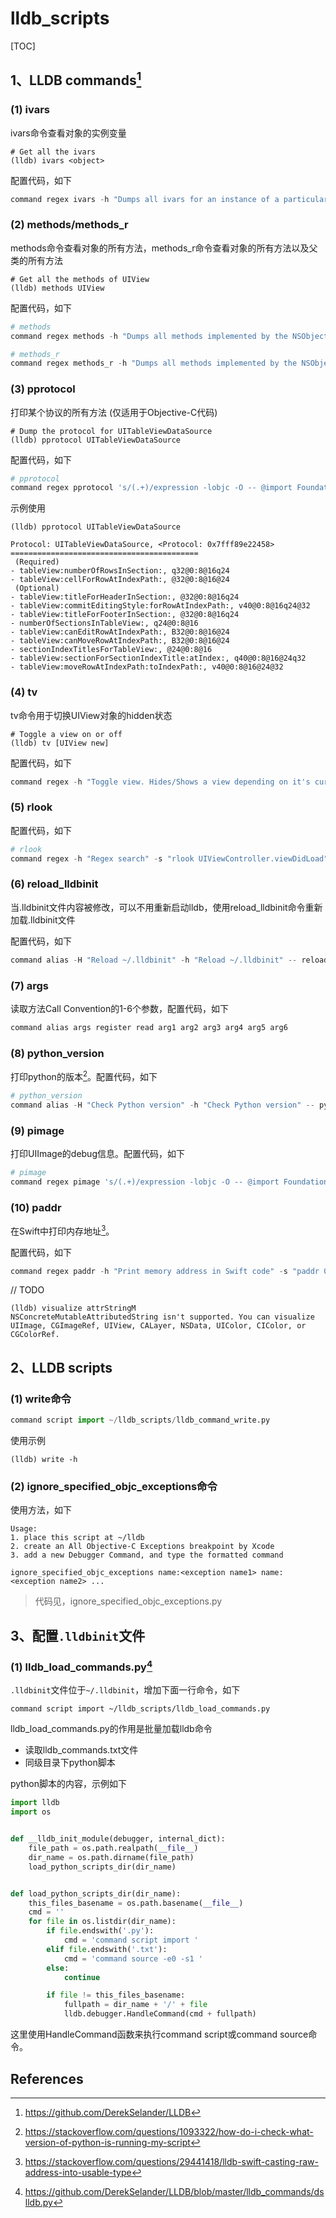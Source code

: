 # lldb_scripts
[TOC]



## 1、LLDB commands[^1]

### (1) ivars

ivars命令查看对象的实例变量

```shell
# Get all the ivars
(lldb) ivars <object>
```

配置代码，如下

```python
command regex ivars -h "Dumps all ivars for an instance of a particular class which inherits from NSObject (iOS, NSObject subclass only)" -s "ivars [UIView new]" -- 's/(.+)/expression -lobjc -O -- [%1 _ivarDescription]/'
```



### (2) methods/methods_r

methods命令查看对象的所有方法，methods_r命令查看对象的所有方法以及父类的所有方法

```shell
# Get all the methods of UIView
(lldb) methods UIView
```

配置代码，如下

```python
# methods
command regex methods -h "Dumps all methods implemented by the NSObject subclass (iOS, NSObject subclass only)" -s "methods UIView" -- 's/(.+)/expression -lobjc -O -- [%1 _shortMethodDescription]/'

# methods_r
command regex methods_r -h "Dumps all methods implemented by the NSObject subclass (iOS, NSObject subclass only)" -s "methods UIView" -- 's/(.+)/expression -lobjc -O -- [%1 _methodDescription]/'
```



### (3) pprotocol

打印某个协议的所有方法 (仅适用于Objective-C代码)

```shell
# Dump the protocol for UITableViewDataSource
(lldb) pprotocol UITableViewDataSource
```



配置代码，如下

```python
# pprotocol
command regex pprotocol 's/(.+)/expression -lobjc -O -- @import Foundation; NSMutableString *string = [NSMutableString string]; Protocol * prot = objc_getProtocol("%1"); [string appendFormat:@"\nProtocol: %s, %@\n", (char *)[prot name], (id)prot]; [string appendString:@"==========================================\n"]; for (int isRequired = 1; isRequired > -1; isRequired--) { [string appendFormat:@" (%@)\n", isRequired ? @"Required" : @"Optional"]; for (int isInstanceMethod = 0; isInstanceMethod < 2; isInstanceMethod++) { unsigned int ds_count = 0; struct objc_method_description * methods = (struct objc_method_description *)protocol_copyMethodDescriptionList(prot, (BOOL)isRequired, (BOOL)isInstanceMethod, &ds_count); for (int i = 0; i < ds_count; i++) { struct objc_method_description method = methods[i]; [string appendFormat:@"%@ %@, %s\n", isInstanceMethod ? @"-": @"+", NSStringFromSelector(method.name), method.types]; }}} string;/'
```



示例使用

```shell
(lldb) pprotocol UITableViewDataSource

Protocol: UITableViewDataSource, <Protocol: 0x7fff89e22458>
==========================================
 (Required)
- tableView:numberOfRowsInSection:, q32@0:8@16q24
- tableView:cellForRowAtIndexPath:, @32@0:8@16@24
 (Optional)
- tableView:titleForHeaderInSection:, @32@0:8@16q24
- tableView:commitEditingStyle:forRowAtIndexPath:, v40@0:8@16q24@32
- tableView:titleForFooterInSection:, @32@0:8@16q24
- numberOfSectionsInTableView:, q24@0:8@16
- tableView:canEditRowAtIndexPath:, B32@0:8@16@24
- tableView:canMoveRowAtIndexPath:, B32@0:8@16@24
- sectionIndexTitlesForTableView:, @24@0:8@16
- tableView:sectionForSectionIndexTitle:atIndex:, q40@0:8@16@24q32
- tableView:moveRowAtIndexPath:toIndexPath:, v40@0:8@16@24@32
```



### (4) tv

tv命令用于切换UIView对象的hidden状态

```shell
# Toggle a view on or off
(lldb) tv [UIView new]
```

配置代码，如下

```python
command regex -h "Toggle view. Hides/Shows a view depending on it's current state. You don't need to resume LLDB to see changes" -s "tv 0xUIViewAddress" -- tv 's/(.+)/expression -l objc -O -- @import QuartzCore; [%1 setHidden:!(BOOL)[%1 isHidden]]; (void)[CATransaction flush];/'
```



### (5) rlook

配置代码，如下

```python
# rlook
command regex -h "Regex search" -s "rlook UIViewController.viewDidLoad" -- rlook 's/(.+)/image lookup -rn %1/'
```



### (6) reload_lldbinit

当.lldbinit文件内容被修改，可以不用重新启动lldb，使用reload_lldbinit命令重新加载.lldbinit文件

配置代码，如下

```python
command alias -H "Reload ~/.lldbinit" -h "Reload ~/.lldbinit" -- reload_lldbinit command source ~/.lldbinit
```



### (7) args

读取方法Call Convention的1-6个参数，配置代码，如下

```python
command alias args register read arg1 arg2 arg3 arg4 arg5 arg6
```



### (8) python_version

打印python的版本[^3]。配置代码，如下

```python
# python_version
command alias -H "Check Python version" -h "Check Python version" -- python_version script import sys; print(sys.version)
```



### (9) pimage

打印UIImage的debug信息。配置代码，如下

```python
# pimage
command regex pimage 's/(.+)/expression -lobjc -O -- @import Foundation; NSMutableString *_debugInfoM_ = [NSMutableString string]; UIImage *_image_ = (UIImage *)%1; if ([_image_ isKindOfClass:[UIImage class]]) { NSString *_fileName_ = nil; NSString *_containerBundlePath_ = nil; if ([_image_ respondsToSelector:@selector(imageAsset)]) { UIImageAsset *imageAsset = _image_.imageAsset; _fileName_ = [imageAsset valueForKey:@"_assetName"]; _containerBundlePath_ = [imageAsset valueForKey:@"_containingBundle"]; } _debugInfoM_ = [[NSMutableString alloc] initWithFormat:@"<%@: %p> %@ %@ %@", [_image_ class], _image_, _fileName_, (id)NSStringFromCGSize(_image_.size), (NSString *)[_containerBundlePath_ bundlePath]]; } _debugInfoM_;/'
```



### (10) paddr

在Swift中打印内存地址[^4]。

配置代码，如下

```python
command regex paddr -h "Print memory address in Swift code" -s "paddr 0x123" -- 's/(.+)/expression -lswift -O -- unsafeBitCast(%1, to: NSObject.self)/'
```







// TODO

```
(lldb) visualize attrStringM
NSConcreteMutableAttributedString isn't supported. You can visualize UIImage, CGImageRef, UIView, CALayer, NSData, UIColor, CIColor, or CGColorRef.
```







## 2、LLDB scripts

### (1) write命令

```python
command script import ~/lldb_scripts/lldb_command_write.py
```



使用示例

```shell 
(lldb) write -h
```



### (2) ignore_specified_objc_exceptions命令

使用方法，如下

```
Usage:
1. place this script at ~/lldb
2. create an All Objective-C Exceptions breakpoint by Xcode
3. add a new Debugger Command, and type the formatted command

ignore_specified_objc_exceptions name:<exception name1> name:<exception name2> ...
```

> 代码见，ignore_specified_objc_exceptions.py



## 3、配置`.lldbinit`文件

### (1) lldb_load_commands.py[^2]

`.lldbinit`文件位于`~/.lldbinit`，增加下面一行命令，如下

```shell
command script import ~/lldb_scripts/lldb_load_commands.py
```

lldb_load_commands.py的作用是批量加载lldb命令

* 读取lldb_commands.txt文件
* 同级目录下python脚本

python脚本的内容，示例如下

```python
import lldb
import os


def __lldb_init_module(debugger, internal_dict):
    file_path = os.path.realpath(__file__)
    dir_name = os.path.dirname(file_path)
    load_python_scripts_dir(dir_name)


def load_python_scripts_dir(dir_name):
    this_files_basename = os.path.basename(__file__)
    cmd = ''
    for file in os.listdir(dir_name):
        if file.endswith('.py'):
            cmd = 'command script import '
        elif file.endswith('.txt'):
            cmd = 'command source -e0 -s1 '
        else:
            continue

        if file != this_files_basename:
            fullpath = dir_name + '/' + file
            lldb.debugger.HandleCommand(cmd + fullpath)
```

这里使用HandleCommand函数来执行command script或command source命令。





## References

[^1]:https://github.com/DerekSelander/LLDB

[^2]:https://github.com/DerekSelander/LLDB/blob/master/lldb_commands/dslldb.py

[^3]:https://stackoverflow.com/questions/1093322/how-do-i-check-what-version-of-python-is-running-my-script

[^4]:https://stackoverflow.com/questions/29441418/lldb-swift-casting-raw-address-into-usable-type

